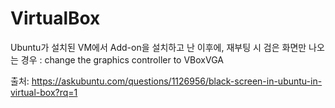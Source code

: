 # VirtualBox

Ubuntu가 설치된 VM에서 Add-on을 설치하고 난 이후에, 재부팅 시 검은 화면만 나오는 경우 : change the graphics controller to VBoxVGA

출처: https://askubuntu.com/questions/1126956/black-screen-in-ubuntu-in-virtual-box?rq=1